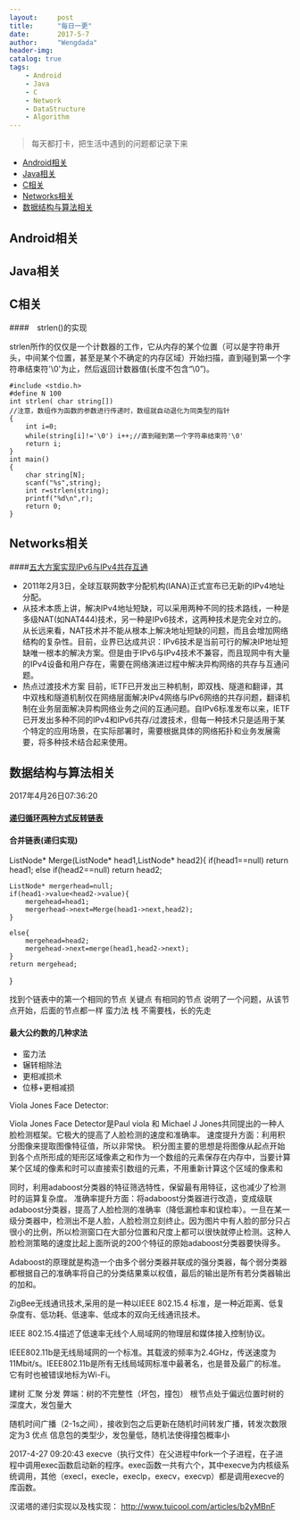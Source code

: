 ```yaml
---
layout:     post
title:      "每日一更"
date:       2017-5-7 
author:     "Wengdada"
header-img: 
catalog: true
tags:
    - Android
    - Java
    - C
    - Network
    - DataStructure
    - Algorithm
---
```



>每天都打卡，把生活中遇到的问题都记录下来

* [Android相关](#android_reference)
* [Java相关](#java_reference)
* [C相关](#c_reference)
* [Networks相关](#networks_reference)
* [数据结构与算法相关](#data_struct_algorithm_reference)
 

<span id="android_reference"></span>
## Android相关



<span id="java_reference"></span>
## Java相关





<span id="c_reference"></span>
## C相关
####　strlen()的实现

strlen所作的仅仅是一个计数器的工作，它从内存的某个位置（可以是字符串开头，中间某个位置，甚至是某个不确定的内存区域）开始扫描，直到碰到第一个字符串结束符'\0'为止，然后返回计数器值(长度不包含“\0”)。

```ｃ
#include <stdio.h>
#define N 100
int strlen( char string[])
//注意，数组作为函数的参数进行传递时，数组就自动退化为同类型的指针
{
    int i=0;
    while(string[i]!='\0') i++;//直到碰到第一个字符串结束符'\0'
    return i;
}
int main()
{
    char string[N];
    scanf("%s",string);
    int r=strlen(string);
    printf("%d\n",r);
    return 0;
}
```




<span id="networks_reference"></span>
## Networks相关
####[五大方案实现IPv6与IPv4共存互通][1]
 - 2011年2月3日，全球互联网数字分配机构(IANA)正式宣布已无新的IPv4地址分配。
 - 从技术本质上讲，解决IPv4地址短缺，可以采用两种不同的技术路线，一种是多级NAT(如NAT444)技术，另一种是IPv6技术，这两种技术是完全对立的。从长远来看，NAT技术并不能从根本上解决地址短缺的问题，而且会增加网络结构的复杂性。目前，业界已达成共识：IPv6技术是当前可行的解决IP地址短缺唯一根本的解决方案。但是由于IPv6与IPv4技术不兼容，而且现网中有大量的IPv4设备和用户存在，需要在网络演进过程中解决异构网络的共存与互通问题。
 - 热点过渡技术方案
目前，IETF已开发出三种机制，即双栈、隧道和翻译，其中双栈和隧道机制仅在网络层面解决IPv4网络与IPv6网络的共存问题，翻译机制在业务层面解决异构网络业务之间的互通问题。自IPv6标准发布以来，IETF已开发出多种不同的IPv4和IPv6共存/过渡技术，但每一种技术只是适用于某个特定的应用场景，在实际部署时，需要根据具体的网络拓扑和业务发展需要，将多种技术结合起来使用。


<span id="data_struct_algorithm_reference"></span>
## 数据结构与算法相关












2017年4月26日07:36:20

#### [递归循环两种方式反转链表][2]


#### 合并链表(递归实现)
ListNode* Merge(ListNode* head1,ListNode* head2){
    if(head1==null)
    return head1;
    else if(head2==null)
    return head2;

    ListNode* mergerhead=null;
    if(head1->value<head2->value){
        mergehead=head1;
        mergerhead->next=Merge(head1->next,head2);
    }

    else{
        mergehead=head2;
        mergehead->next=merge(head1,head2->next);
    }
    return mergehead;
}


找到个链表中的第一个相同的节点
关键点 有相同的节点 说明了一个问题，从该节点开始，后面的节点都一样
蛮力法
栈 
不需要栈，长的先走

#### 最大公约数的几种求法
- 蛮力法
- 辗转相除法
- 更相减损术
- 位移+更相减损





Viola Jones Face Detector:

Viola Jones Face Detector是Paul viola 和 Michael J Jones共同提出的一种人脸检测框架。它极大的提高了人脸检测的速度和准确率。
速度提升方面：利用积分图像来提取图像特征值，所以非常快。
积分图主要的思想是将图像从起点开始到各个点所形成的矩形区域像素之和作为一个数组的元素保存在内存中，当要计算某个区域的像素和时可以直接索引数组的元素，不用重新计算这个区域的像素和

同时，利用adaboost分类器的特征筛选特性，保留最有用特征，这也减少了检测时的运算复杂度。
准确率提升方面：将adaboost分类器进行改造，变成级联adaboost分类器，提高了人脸检测的准确率（降低漏检率和误检率）。一旦在某一级分类器中，检测出不是人脸，人脸检测立刻终止。因为图片中有人脸的部分只占很小的比例，所以检测窗口在大部分位置和尺度上都可以很快就停止检测。这种人脸检测策略的速度比起上面所说的200个特征的原始adaboost分类器要快得多。

Adaboost的原理就是构造一个由多个弱分类器并联成的强分类器，每个弱分类器都根据自己的准确率将自己的分类结果乘以权值，最后的输出是所有若分类器输出的加和。



ZigBee无线通讯技术,采用的是一种以IEEE 802.15.4 标准，是一种近距离、低复杂度有、低功耗、低速率、低成本的双向无线通讯技术。

IEEE 802.15.4描述了低速率无线个人局域网的物理层和媒体接入控制协议。

IEEE802.11b是无线局域网的一个标准。其载波的频率为2.4GHz，传送速度为11Mbit/s。IEEE802.11b是所有无线局域网标准中最著名，也是普及最广的标准。它有时也被错误地标为Wi-Fi。


建树 汇聚 分发
弊端：树的不完整性（坏包，撞包） 根节点处于偏远位置时树的深度大，发包量大

随机时间广播（2-1s之间），接收到包之后更新在随机时间转发广播，转发次数限定为3 
优点 信息包的类型少，发包量低，随机法使得撞包概率小


2017-4-27 09:20:43
execve（执行文件）在父进程中fork一个子进程，在子进程中调用exec函数启动新的程序。exec函数一共有六个，其中execve为内核级系统调用，其他（execl，execle，execlp，execv，execvp）都是调用execve的库函数。


汉诺塔的递归实现以及栈实现：
http://www.tuicool.com/articles/b2yMBnF


  [1]: http://www.cttl.cn/tegd/jshqsh/201105/t20110517_635954.html
  [2]: http://blog.csdn.net/ns_code/article/details/25737023